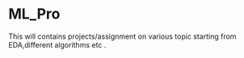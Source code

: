 # ML_Pro
This will contains projects/assignment on various topic starting from EDA,different algorithms etc .

